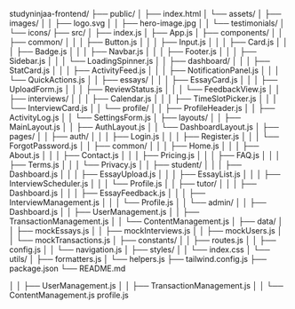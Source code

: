 studyninjaa-frontend/
├── public/
│   ├── index.html
│   └── assets/
│       ├── images/
│       │   ├── logo.svg
│       │   ├── hero-image.jpg
│       │   └── testimonials/
│       └── icons/
├── src/
│   ├── index.js
│   ├── App.js
│   ├── components/
│   │   ├── common/
│   │   │   ├── Button.js
│   │   │   ├── Input.js
│   │   │   ├── Card.js
│   │   │   ├── Badge.js
│   │   │   ├── Navbar.js
│   │   │   ├── Footer.js
│   │   │   ├── Sidebar.js
│   │   │   └── LoadingSpinner.js
│   │   ├── dashboard/
│   │   │   ├── StatCard.js
│   │   │   ├── ActivityFeed.js
│   │   │   ├── NotificationPanel.js
│   │   │   └── QuickActions.js
│   │   ├── essays/
│   │   │   ├── EssayCard.js
│   │   │   ├── UploadForm.js
│   │   │   ├── ReviewStatus.js
│   │   │   └── FeedbackView.js
│   │   ├── interviews/
│   │   │   ├── Calendar.js
│   │   │   ├── TimeSlotPicker.js
│   │   │   └── InterviewCard.js
│   │   └── profile/
│   │       ├── ProfileHeader.js
│   │       ├── ActivityLog.js
│   │       └── SettingsForm.js
│   ├── layouts/
│   │   ├── MainLayout.js
│   │   ├── AuthLayout.js
│   │   └── DashboardLayout.js
│   ├── pages/
│   │   ├── auth/
│   │   │   ├── Login.js
│   │   │   ├── Register.js
│   │   │   └── ForgotPassword.js
│   │   ├── common/
│   │   │   ├── Home.js
│   │   │   ├── About.js
│   │   │   ├── Contact.js
│   │   │   ├── Pricing.js
│   │   │   ├── FAQ.js
│   │   │   ├── Terms.js
│   │   │   └── Privacy.js
│   │   ├── student/
│   │   │   ├── Dashboard.js
│   │   │   ├── EssayUpload.js
│   │   │   ├── EssayList.js
│   │   │   ├── InterviewScheduler.js
│   │   │   └── Profile.js
│   │   ├── tutor/
│   │   │   ├── Dashboard.js
│   │   │   ├── EssayFeedback.js
│   │   │   ├── InterviewManagement.js
│   │   │   └── Profile.js
│   │   └── admin/
│   │       ├── Dashboard.js
│   │       ├── UserManagement.js
│   │       ├── TransactionManagement.js
│   │       └── ContentManagement.js
│   ├── data/
│   │   ├── mockEssays.js
│   │   ├── mockInterviews.js
│   │   ├── mockUsers.js
│   │   └── mockTransactions.js
│   ├── constants/
│   │   ├── routes.js
│   │   ├── config.js
│   │   └── navigation.js
│   ├── styles/
│   │   └── index.css
│   └── utils/
│       ├── formatters.js
│       └── helpers.js
├── tailwind.config.js
├── package.json
└── README.md















































│   │       ├── UserManagement.js
│   │       ├── TransactionManagement.js
│   │       └── ContentManagement.js
profile.js
